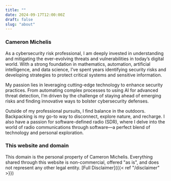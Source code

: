 ```yaml
---
title: ""
date: 2024-09-17T12:00:00Z
draft: false
slug: "about"
---
```


### Cameron Michelis
As a cybersecurity risk professional, I am deeply invested in understanding and mitigating the ever-evolving threats and vulnerabilities in today’s digital world. With a strong foundation in mathematics, automation, artificial intelligence, and data science, I’ve spent years identifying security risks and developing strategies to protect critical systems and sensitive information.

My passion lies in leveraging cutting-edge technology to enhance security practices. From automating complex processes to using AI for advanced threat detection, I’m driven by the challenge of staying ahead of emerging risks and finding innovative ways to bolster cybersecurity defenses.

Outside of my professional pursuits, I find balance in the outdoors. Backpacking is my go-to way to disconnect, explore nature, and recharge. I also have a passion for software-defined radio (SDR), where I delve into the world of radio communications through software—a perfect blend of technology and personal exploration.

### This website and domain
This domain is the personal property of Cameron Michelis. Everything shared through this website is non-commercial, offered "as is", and does not represent any other legal entity. [Full Disclaimer]({{< ref "/disclaimer" >}})
